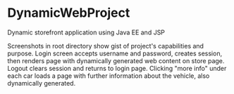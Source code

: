 # DynamicWebProject
Dynamic storefront application using Java EE and JSP

Screenshots in root directory show gist of project's capabilities and purpose. Login screen accepts username and password, creates session, then renders page with dynamically generated web content on store page. Logout clears session and returns to login page. Clicking "more info" under each car loads a page with further information about the vehicle, also dynamically generated.
